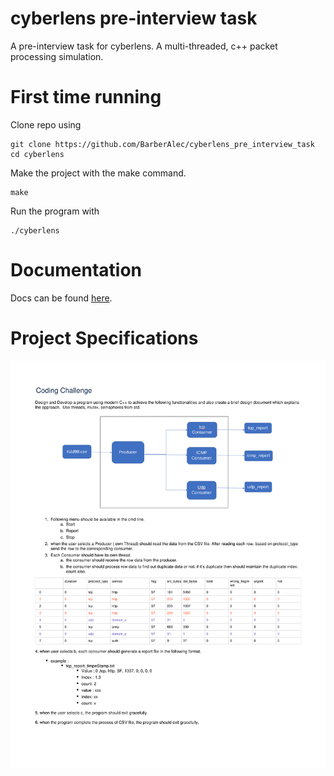 # cyberlens pre-interview task
A pre-interview task for cyberlens. A multi-threaded, c++ packet processing simulation.

# First time running

Clone repo using 
```shell
git clone https://github.com/BarberAlec/cyberlens_pre_interview_task
cd cyberlens
```

Make the project with the make command.
```shell
make
```

Run the program with 
```shell
./cyberlens
```

# Documentation
Docs can be found [here](https://barberalec.github.io/cyberlens_pre_interview_task/).

# Project Specifications
![](dataset/CodingChallenge-1.png)
